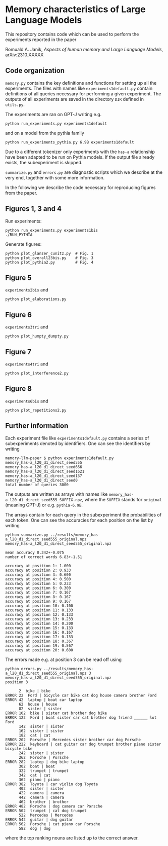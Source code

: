 # Memory characteristics of Large Language Models

This repository contains code which can be used to perform the experiments reported in the paper

Romuald A. Janik, *Aspects of human memory and Large Language Models*, arXiv:2310.XXXXX

## Code organization
 
`memory.py` contains the key definitions and functions for setting up all the experiments. The files with names like `experiments1default.py` contain definitions of all queries necessary for performing a given experiment. The outputs of all experiments are saved in the directory `DIR` defined in `utils.py`.

The experiments are ran on GPT-J writing e.g.
```
python run_experiments.py experiments1default
```
and on a model from the pythia family
```
python run_experiments_pythia.py 6.9B experiments1default
```
Due to a different tokenizer only experiments with the `has-a` relationship have been adapted to be run on Pythia models. If the output file already exists, the subexperiment is skipped.

`summarize.py` and `errors.py` are diagnostic scripts which we describe at the very end, together with some more information.

In the following we describe the code necessary for reproducing figures from the paper.

## Figures 1, 3 and 4

Run experiments:
```
python run_experiments.py experiments1bis
./RUN_PYTHIA
```
Generate figures:
```
python plot_glanzer_cunitz.py  # Fig. 1
python plot_overall23bis.py    # Fig. 3
python plot_pythia2.py         # Fig. 4
```

## Figure 5

`experiments2bis` and
```
python plot_elaborations.py
```

## Figure 6

`experiments3tri` and
```
python plot_humpty_dumpty.py
```

## Figure 7

`experiments4tri` and
```
python plot_interference2.py
```

## Figure 8

`experiments6bis` and
```
python plot_repetitions2.py
```

## Further information

Each experiment file like `experiments1default.py` contains a series of subexperiments denoted by identifiers. One can see the identifiers by writing
```
memory-llm-paper $ python experiments1default.py 
memory_has-a_l20_d1_direct_seed555
memory_has-a_l20_d1_direct_seed666
memory_has-a_l20_d1_direct_seed1621
memory_has-a_l20_d1_direct_seed137
memory_has-a_l20_d1_direct_seed0
total number of queries 3000

```
The outputs are written as arrays with names like `memory_has-a_l20_d1_direct_seed555_SUFFIX.npz`, where the `SUFFIX` stands for `original` (meaning GPT-J) or e.g. `pythia-6.9B`.

The arrays contain for each query in the subexperiment the probabilities of each token. One can see the accuracies for each position on the list by writing
```
python summarize.py ../results/memory_has-a_l20_d1_direct_seed555_original.npz 
memory_has-a_l20_d1_direct_seed555_original.npz

mean accuracy 0.342+-0.075
number of correct words 6.83+-1.51

accuracy at position 1: 1.000
accuracy at position 2: 0.933
accuracy at position 3: 0.600
accuracy at position 4: 0.500
accuracy at position 5: 0.233
accuracy at position 6: 0.300
accuracy at position 7: 0.167
accuracy at position 8: 0.167
accuracy at position 9: 0.167
accuracy at position 10: 0.100
accuracy at position 11: 0.133
accuracy at position 12: 0.133
accuracy at position 13: 0.233
accuracy at position 14: 0.200
accuracy at position 15: 0.133
accuracy at position 16: 0.167
accuracy at position 17: 0.133
accuracy at position 18: 0.367
accuracy at position 19: 0.567
accuracy at position 20: 0.600
```
The errors made e.g. at position 3 can be read off using
```
python errors.py ../results/memory_has-a_l20_d1_direct_seed555_original.npz 3
memory_has-a_l20_d1_direct_seed555_original.npz
position 3

      2  bike | bike
ERROR 22  Ford | bicycle car bike cat dog house camera brother Ford
ERROR 42  laptop | boat car laptop
      62  house | house
      82  sister | sister
ERROR 102  bike | sister cat brother dog bike
ERROR 122  Ford | boat sister car cat brother dog friend ______ lot Ford
      142  sister | sister
      162  sister | sister
      182  cat | cat
ERROR 202  Porsche | Mercedes sister brother car dog Porsche
ERROR 222  keyboard | cat guitar car dog trumpet brother piano sister bicycle bike
      242  sister | sister
      262  Porsche | Porsche
ERROR 282  laptop | dog bike laptop
      302  boat | boat
      322  trumpet | trumpet
      342  cat | cat
      362  piano | piano
ERROR 382  Toyota | car violin dog Toyota
      402  sister | sister
      422  camera | camera
      442  camera | camera
      462  brother | brother
ERROR 482  Porsche | dog camera car Porsche
ERROR 502  trumpet | cat dog trumpet
      522  Mercedes | Mercedes
ERROR 542  guitar | dog guitar
ERROR 562  Porsche | cat piano car Porsche
      582  dog | dog

```
where the top ranking nouns are listed up to the correct answer.

